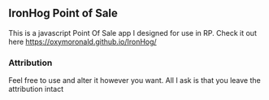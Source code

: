 ## IronHog Point of Sale

This is a javascript Point Of Sale app I designed for use in RP.
Check it out here https://oxymoronald.github.io/IronHog/

### Attribution

Feel free to use and alter it however you want. All I ask is that you leave the attribution intact
